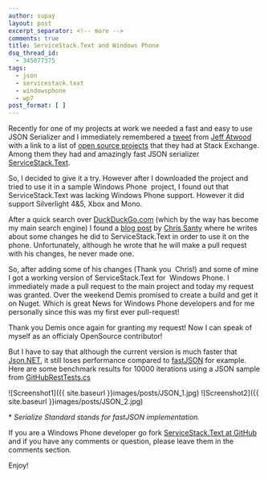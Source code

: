```yaml
---
author: supay
layout: post
excerpt_separator: <!-- more -->
comments: true
title: ServiceStack.Text and Windows Phone
dsq_thread_id:
  - 345077375
tags:
  - json
  - servicestack.text
  - windowsphone
  - wp7
post_format: [ ]
---
```

Recently for one of my projects at work we needed a fast and easy to use JSON Serializer and I immediately remembered a [tweet][1] from [Jeff Atwood][2] with a link to a list of [open source projects][3] that they had at Stack Exchange. Among them they had and amazingly fast JSON serializer [ServiceStack.Text][4].

So, I decided to give it a try. However after I downloaded the project and tried to use it in a sample Windows Phone  project, I found out that ServiceStack.Text was lacking Windows Phone support. However it did support Silverlight 4&5, Xbox and Mono.
<!-- more -->
After a quick search over [DuckDuckGo.com][5] (which by the way has become my main search engine) I found a [blog post][6] by [Chris Santy][7] where he writes about some changes he did to ServiceStack.Text in order to use it on the phone. Unfortunately, although he wrote that he will make a pull request with his changes, he never made one.

So, after adding some of his changes (Thank you  Chris!) and some of mine I got a working version of ServiceStack.Text for  Windows Phone. I immediately made a pull request to the main project and today my request was granted. Over the weekend Demis promised to create a build and get it on Nuget. Which is great News for Windows Phone developers and for me personally since this was my first ever pull-request!

Thank you Demis once again for granting my request! Now I can speak of myself as an officialy OpenSource contributor!

But I have to say that although the current version is much faster that [Json.NET][8], it still loses performance compared to [fastJSON][9] for example. Here are some benchmark results for 10000 iterations using a JSON sample from [GitHubRestTests.cs][10]

![Screenshot1]({{ site.baseurl }}images/posts/JSON_1.jpg) ![Screenshot2]({{ site.baseurl }}images/posts/JSON_2.jpg)


\* *Serialize Standard stands for fastJSON implementation.*

If you are a Windows Phone developer go fork [ServiceStack.Text at GitHub][4] and if you have any comments or question, please leave them in the comments section.

Enjoy!

 [1]: https://twitter.com/#!/codinghorror/status/171015886331846656 "@codinghorror"
 [2]: http://twitter.com/#!/codinghorror "Jeff Atwood"
 [3]: http://blog.stackoverflow.com/2012/02/stack-exchange-open-source-projects/ "Stack Exchange Open Source Projects"
 [4]: https://github.com/ServiceStack/ServiceStack.Text "ServiceStack.Text at GitHub"
 [5]: http://DuckDuckGo.com "DuckDuckGo.com"
 [6]: http://blog.csainty.com/2011/10/using-servicestacktext-for-json.html "Using ServiceStack.Text for JSON processing on Windows Phone 7"
 [7]: https://twitter.com/csainty "Chris Santy"
 [8]: http://json.codeplex.com/ "Json.NET"
 [9]: http://fastjson.codeplex.com/ "fastJSON"
 [10]: https://github.com/ServiceStack/ServiceStack.Text/blob/master/tests/ServiceStack.Text.Tests/UseCases/GitHubRestTests.cs
